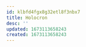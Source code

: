 ```yaml
---
id: klbfd4fgx8g32etl8f3nbx7
title: Holocron
desc: ''
updated: 1673113658243
created: 1673113658243
---
```

